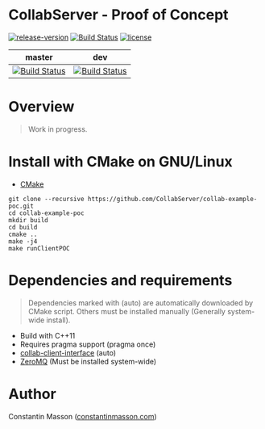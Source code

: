 # CollabServer - Proof of Concept
[![release-version](https://img.shields.io/badge/release-no--release-red.svg)]()
[![Build Status](https://travis-ci.org/CollabServer/collab-example-poc.svg?branch=master)](https://travis-ci.org/CollabServer/collab-example-poc)
[![license](https://img.shields.io/badge/license-LGPLv3.0-blue.svg)](https://github.com/CollabServer/collab-example-poc/blob/dev/LICENSE.txt)

| master | dev |
| :-----: | :----: |
| [![Build Status](https://travis-ci.org/CollabServer/collab-example-poc.svg?branch=master)](https://travis-ci.org/CollabServer/collab-example-poc) | [![Build Status](https://travis-ci.org/CollabServer/collab-example-poc.svg?branch=dev)](https://travis-ci.org/CollabServer/collab-example-poc) |


# Overview
> Work in progress.


# Install with CMake on GNU/Linux
- [CMake](https://cmake.org/)

```
git clone --recursive https://github.com/CollabServer/collab-example-poc.git
cd collab-example-poc
mkdir build
cd build
cmake ..
make -j4
make runClientPOC
```


# Dependencies and requirements
> Dependencies marked with (auto) are automatically downloaded by CMake script.
> Others must be installed manually (Generally system-wide install).

- Build with C++11
- Requires pragma support (pragma once)
- [collab-client-interface](https://github.com/CollabServer/collab-client-interface.git) (auto)
- [ZeroMQ](http://zeromq.org/) (Must be installed system-wide)


# Author
Constantin Masson ([constantinmasson.com](http://constantinmasson.com/))
